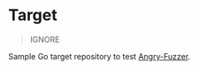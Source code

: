 # Target

> IGNORE

Sample Go target repository to test [Angry-Fuzzer](https://github.com/Snehil-Shah/Angry-Fuzzer).
